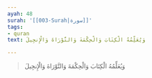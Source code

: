 ```yaml
---
ayah: 48
surah: '[[003-Surah|سورة]]'
tags:
- quran
text: وَيُعَلِّمُهُ الْكِتَابَ وَالْحِكْمَةَ وَالتَّوْرَاةَ وَالْإِنجِيلَ

---
```

> وَيُعَلِّمُهُ الْكِتَابَ وَالْحِكْمَةَ وَالتَّوْرَاةَ وَالْإِنجِيلَ
